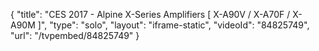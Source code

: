 {
    "title": "CES 2017 - Alpine X-Series Amplifiers [ X-A90V \/ X-A70F \/ X-A90M ]",
    "type": "solo",
    "layout": "iframe-static",
    "videoId": "84825749",
    "url": "\/tvpembed\/84825749"
}